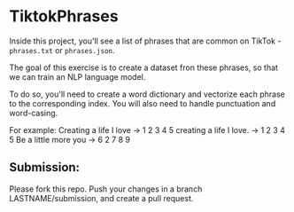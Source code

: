 # TiktokPhrases

Inside this project, you'll see a list of phrases that are common on TikTok - `phrases.txt` or `phrases.json`.

The goal of this exercise is to create a dataset fron these phrases, so that we can train an NLP language model.

To do so, you'll need to create a word dictionary and vectorize each phrase to the corresponding index. You will also need to handle punctuation and word-casing.

For example:
Creating a life I love  -> 1 2 3 4 5
creating a life I love. -> 1 2 3 4 5
Be a little more you    -> 6 2 7 8 9



## Submission:

Please fork this repo. Push your changes in a branch LASTNAME/submission, and create a pull request.